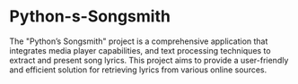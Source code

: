 # Python-s-Songsmith
The "Python’s Songsmith" project is a comprehensive application that integrates media player  capabilities, and text processing techniques to extract and present song lyrics. This project aims to  provide a user-friendly and efficient solution for retrieving lyrics from various online sources.
